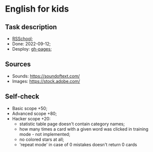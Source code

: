 # English for kids

## Task description
- [RSSchool](https://raw.githubusercontent.com/rolling-scopes-school/js-fe-course-en/main/tasks/english-for-kids/english-for-kids.md);
- Done: 2022-09-12;
- Desploy: [gh-pages](https://emp74ark.github.io/english-for-kids/index.html);
## Sources
- Sounds: https://soundoftext.com/
- Images: https://stock.adobe.com/
## Self-check
- Basic scope +50;
- Advanced scope +80;
- Hacker scope +20:
    - statistic table page doesn't contain category names;
    - how many times a card with a given word was clicked in training mode - not implemented;
    - no colored stars at all;
    - 'repeat mode' in case of 0 mistakes doesn't return 0 cards
